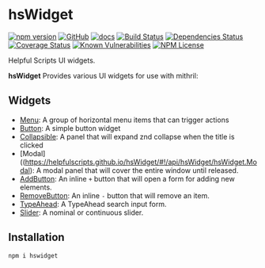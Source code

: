 hsWidget 
========
[![npm version](https://badge.fury.io/js/hswidget.svg)](https://badge.fury.io/js/hswidget)
[![GitHub](https://img.shields.io/badge/GitHub-hsWidget-blue.svg)](https://github.com/helpfulscripts/hswidget)
[![docs](https://img.shields.io/badge/hsDocs-hsWidget-blue.svg)](https://helpfulscripts.github.io/hsWidget/#!/api/hsWidget/0)
[![Build Status](https://travis-ci.org/HelpfulScripts/hsWidget.svg?branch=master)](https://travis-ci.org/HelpfulScripts/hsWidget)
[![Dependencies Status](https://david-dm.org/helpfulscripts/hswidget.svg)](https://david-dm.org/helpfulscripts/hswidget)
[![Coverage Status](https://coveralls.io/repos/github/HelpfulScripts/hsWidget/badge.svg?branch=master)](https://coveralls.io/github/HelpfulScripts/hsWidget?branch=master)
[![Known Vulnerabilities](https://snyk.io/test/github/HelpfulScripts/hsWidget/badge.svg?targetFile=package.json)](https://snyk.io/test/github/HelpfulScripts/hsWidget?targetFile=package.json)
[![NPM License](https://img.shields.io/badge/license-MIT-brightgreen.svg)](https://www.npmjs.com/package/hswidget)

Helpful Scripts UI widgets.

**hsWidget** Provides various UI widgets for use with mithril:

## Widgets
- [Menu](https://helpfulscripts.github.io/hsWidget/#!/api/hsWidget/hsWidget.Menu.Menu): A group of horizontal menu items that can trigger actions 
- [Button](https://helpfulscripts.github.io/hsWidget/#!/api/hsWidget/hsWidget.Button.Button): A simple button widget
- [Collapsible](https://helpfulscripts.github.io/hsWidget/#!/api/hsWidget/hsWidget.Collapsible): A panel that will expand znd collapse when the title is clicked
- [Modal]((https://helpfulscripts.github.io/hsWidget/#!/api/hsWidget/hsWidget.Modal): A modal panel that will cover the entire window until released.
- [AddButton](https://helpfulscripts.github.io/hsWidget/#!/api/hsWidget/hsWidget.AddRemove): An inline `+` button that will open a form for adding new elements.
- [RemoveButton](https://helpfulscripts.github.io/hsWidget/#!/api/hsWidget/hsWidget.AddRemove): An inline `-` button that will remove an item.
- [TypeAhead](https://helpfulscripts.github.io/hsWidget/#!/api/hsWidget/hsWidget.TypeAhead): A TypeAhead search input form.
- [Slider](https://helpfulscripts.github.io/hsWidget/#!/api/hsWidget/hsWidget.Slider): A nominal or continuous slider.

## Installation
`npm i hswidget`


